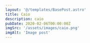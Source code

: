 ```yaml
---
layout: '@/templates/BasePost.astro'
title: Caio
description: caio
pubDate: 2020-02-06T00:00:00Z
imgSrc: '/assets/images/caio.png'
imgAlt: 'Image post'
---
```


